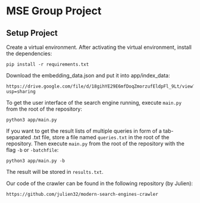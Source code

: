 # MSE Group Project

## Setup Project
Create a virtual environment. After activating the virtual environment, install the dependencies:
```
pip install -r requirements.txt
```
Download the embedding_data.json and put it into app/index_data:
```
https://drive.google.com/file/d/18gihYE29E6mfDoqZmorzufEldpFl_9Lt/view?usp=sharing
```
To get the user interface of the search engine running, execute `main.py` from the root of the repository:
```
python3 app/main.py
```
If you want to get the result lists of multiple queries in form of a tab-separated .txt file, store a file named `queries.txt` in the root of the repository. Then execute `main.py` from the root of the repository with the flag `-b` or `-batchfile`:
```
python3 app/main.py -b
```
The result will be stored in `results.txt`.

Our code of the crawler can be found in the following repository (by Julien):
```
https://github.com/julien32/modern-search-engines-crawler
```

